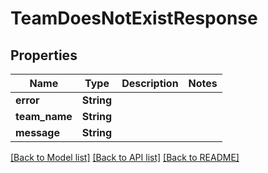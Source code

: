 # TeamDoesNotExistResponse

## Properties

Name | Type | Description | Notes
------------ | ------------- | ------------- | -------------
**error** | **String** |  | 
**team_name** | **String** |  | 
**message** | **String** |  | 

[[Back to Model list]](../README.md#documentation-for-models) [[Back to API list]](../README.md#documentation-for-api-endpoints) [[Back to README]](../README.md)


